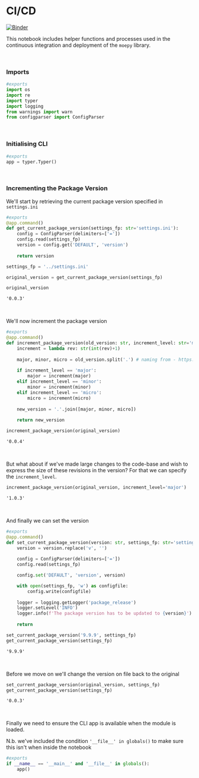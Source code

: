 # CI/CD



[![Binder](https://notebooks.gesis.org/binder/badge_logo.svg)](https://notebooks.gesis.org/binder/v2/gh/AyrtonB/Merit-Order-Effect/main?filepath=nbs%2Fdev-10-ci-cd.ipynb)

This notebook includes helper functions and processes used in the continuous integration and deployment of the `moepy` library.

<br>

### Imports

```python
#exports
import os
import re
import typer
import logging
from warnings import warn
from configparser import ConfigParser
```

<br>

### Initialising CLI 

```python
#exports
app = typer.Typer()
```

<br>

### Incrementing the Package Version

We'll start by retrieving the current package version specified in `settings.ini`

```python
#exports
@app.command()
def get_current_package_version(settings_fp: str='settings.ini'):
    config = ConfigParser(delimiters=['='])
    config.read(settings_fp)
    version = config.get('DEFAULT', 'version')
    
    return version
```

```python
settings_fp = '../settings.ini'

original_version = get_current_package_version(settings_fp)

original_version
```




    '0.0.3'



<br>

We'll now increment the package version

```python
#exports
@app.command()
def increment_package_version(old_version: str, increment_level: str='micro'):
    increment = lambda rev: str(int(rev)+1)
    
    major, minor, micro = old_version.split('.') # naming from - https://the-hitchhikers-guide-to-packaging.readthedocs.io/en/latest/specification.html#sequence-based-scheme
    
    if increment_level == 'major':
        major = increment(major)
    elif increment_level == 'minor':
        minor = increment(minor)
    elif increment_level == 'micro':
        micro = increment(micro)
        
    new_version = '.'.join([major, minor, micro])
    
    return new_version
```

```python
increment_package_version(original_version)
```




    '0.0.4'



<br>

But what about if we've made large changes to the code-base and wish to express the size of these revisions in the version? For that we can specify the `increment_level`.

```python
increment_package_version(original_version, increment_level='major')
```




    '1.0.3'



<br>

And finally we can set the version

```python
#exports
@app.command()
def set_current_package_version(version: str, settings_fp: str='settings.ini'):
    version = version.replace('v', '')
    
    config = ConfigParser(delimiters=['='])
    config.read(settings_fp)

    config.set('DEFAULT', 'version', version)

    with open(settings_fp, 'w') as configfile:
        config.write(configfile)
        
    logger = logging.getLogger('package_release')
    logger.setLevel('INFO')
    logger.info(f'The package version has to be updated to {version}')
    
    return 
```

```python
set_current_package_version('9.9.9', settings_fp)
get_current_package_version(settings_fp)
```




    '9.9.9'



<br>

Before we move on we'll change the version on file back to the original

```python
set_current_package_version(original_version, settings_fp)
get_current_package_version(settings_fp)
```




    '0.0.3'



<br>

Finally we need to ensure the CLI app is available when the module is loaded.

N.b. we've included the condition `'__file__' in globals()` to make sure this isn't when inside the notebook

```python
#exports
if __name__ == '__main__' and '__file__' in globals():
    app()
```

